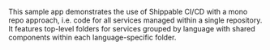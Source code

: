 This sample app demonstrates the use of Shippable CI/CD with a mono repo
approach, i.e. code for all services managed within a single repository.  It
features top-level folders for services grouped by language with shared
components within each language-specific folder.
